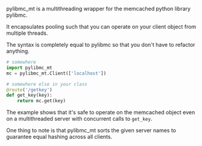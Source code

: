 pylibmc_mt is a multithreading wrapper for the memcached python library pylibmc. 

It encapsulates pooling such that you can operate on your client object from multiple threads.

The syntax is completely equal to pylibmc so that you don't have to refactor anything.

``` py
# somewhere
import pylibmc_mt
mc = pylibmc_mt.Client(['localhost'])

# somewhere else in your class
@route('/getkey')
def get_key(key):
    return mc.get(key) 
```

The example shows that it's safe to operate on the memcached object even on a multithreaded server with concurrent calls to `get_key`.

One thing to note is that pylibmc_mt sorts the given server names to guarantee equal hashing across all clients.
